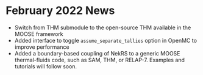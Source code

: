 # February 2022 News

- Switch from THM submodule to the open-source THM available in the MOOSE framework
- Added interface to toggle `assume_separate_tallies` option in OpenMC to improve
  performance
- Added a boundary-based coupling of NekRS to a generic MOOSE thermal-fluids code,
  such as SAM, THM, or RELAP-7. Examples and tutorials will follow soon.
